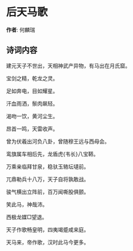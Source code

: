 # 后天马歌

**作者**: 何麟瑞

## 诗词内容

建元天子不世出，天相神武产异物，有马出在月氏窟。

宝剑之精，乾龙之灵。

足如奔电，目如耀星。

汗血雨洒，鬃肉飙轻。

渴吻一饮，黄河尘生。

昂首一鸣，天雷收声。

曾为伏羲出河负八卦，曾随穆王远与西母会。

鸾旗属车相后先，龙盾虎{韦长}八宝鞯。

万乘亲临拜甘泉，稳驮玉辂坛壝前。

兀鼎勒兵十八万，天子自将孰敢战。

骏气横出立阵前，百万闻嘶股俱颤。

笑此马，神哉沛。

西极龙媒□望退。

天子作歌畅皇明，四夷竭蹙咸来庭。

天马来，帝作歌，汉时此马今更多。

